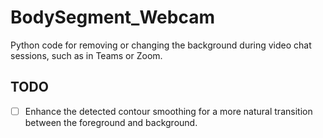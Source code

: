 # BodySegment_Webcam
Python code for removing or changing the background during video chat sessions, such as in Teams or Zoom.

## TODO
- [ ] Enhance the detected contour smoothing for a more natural transition between the foreground and background.
